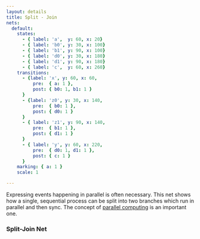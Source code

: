 ```yaml
---
layout: details
title: Split - Join
nets:
  default:
    states:
      - { label: 'a',  y: 60, x: 20}
      - { label: 'b0', y: 30, x: 100}
      - { label: 'b1', y: 90, x: 100}
      - { label: 'd0', y: 30, x: 180}
      - { label: 'd1', y: 90, x: 180}
      - { label: 'c',  y: 60, x: 260}
    transitions:
      - {label: 'x', y: 60, x: 60,
          pre:  { a: 1 },
          post: { b0: 1, b1: 1 }
      }
      - {label: 'z0', y: 30, x: 140,
          pre:  { b0: 1 },
          post: { d0: 1 }
      }
      - { label: 'z1', y: 90, x: 140,
          pre:  { b1: 1 },
          post: { d1: 1 }
      }
      - { label: 'y', y: 60, x: 220,
          pre:  { d0: 1, d1: 1 },
          post: { c: 1 }
      }
    marking: { a: 1 }
    scale: 1

---
```

Expressing events happening in parallel is often necessary. This net shows how a single, sequential process can be split into two branches which run in parallel and then sync. The concept of [parallel computing](https://en.wikipedia.org/wiki/Parallel_computing) is an important one. 

### Split-Join Net

<script>addNetByName('default')</script>
